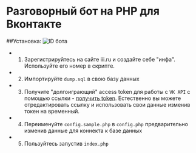 # Разговорный бот на PHP для Вконтакте
##Установка:
![ID бота](http://i2.wp.com/i.gyazo.com/7cd78815452ddf729e14815e4c0efb72.png?resize=625%2C43)
* 1. Зарегистрируйтесь на сайте iii.ru и создайте себе "инфа". Используйте его номер в скрипте.
* 2. Импортируйте `dump.sql` в свою базу данных
* 3. Получите "долгоиграющий" access token для работы с `VK API` с помощью ссылки - [получить token](https://oauth.vk.com/authorize?client_id=4798482&redirect_uri=http://api.vk.com/blank.html&scope=offline,messages,friends,status,wall&display=page&response_type=token). Естественно вы можете отредактировать ссылку и использовать свои данные изменив токен на временный.
* 4. Переименуйте `config.sample.php` в `config.php` предварительно изменив данные для коннекта к базе данных
* 5. Пользуйтесь запустив `index.php`